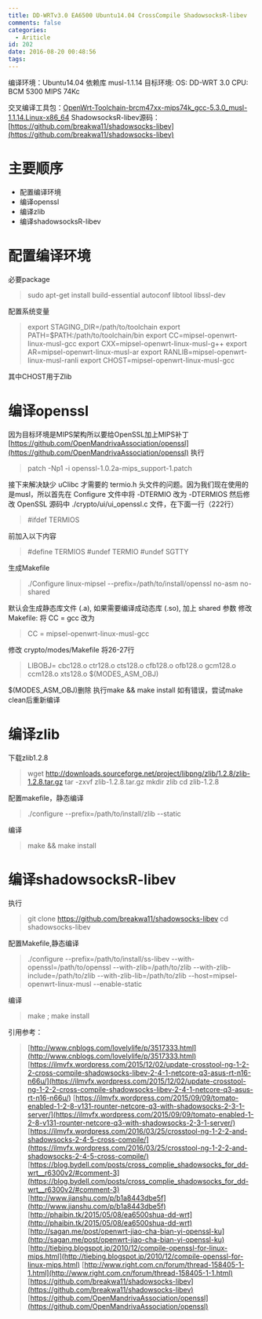 ```yaml
---
title: DD-WRTv3.0 EA6500 Ubuntu14.04 CrossCompile ShadowsocksR-libev
comments: false
categories:
  - Ariticle
id: 202
date: 2016-08-20 00:48:56
tags:
---
```


编译环境：Ubuntu14.04
依赖库
musl-1.1.14
目标环境:
OS:
DD-WRT 3.0
CPU:
BCM 5300
MIPS 74Kc

交叉编译工具包：[OpenWrt-Toolchain-brcm47xx-mips74k_gcc-5.3.0_musl-1.1.14.Linux-x86_64](https://downloads.openwrt.org/snapshots/trunk/brcm47xx/mips74k/)
ShadowsocksR-libev源码：[https://github.com/breakwa11/shadowsocks-libev](https://github.com/breakwa11/shadowsocks-libev)

# 主要顺序

- 配置编译环境
- 编译openssl
- 编译zlib
- 编译shadowsocksR-libev

# 配置编译环境

必要package
> sudo apt-get install build-essential autoconf libtool libssl-dev

配置系统变量

> export STAGING_DIR=/path/to/toolchain
> export PATH=$PATH:/path/to/toolchain/bin
> export CC=mipsel-openwrt-linux-musl-gcc
> export CXX=mipsel-openwrt-linux-musl-g++
> export AR=mipsel-openwrt-linux-musl-ar
> export RANLIB=mipsel-openwrt-linux-musl-ranli 
> export CHOST=mipsel-openwrt-linux-musl-gcc

其中CHOST用于Zlib

# 编译openssl

因为目标环境是MIPS架构所以要给OpenSSL加上MIPS补丁
[https://github.com/OpenMandrivaAssociation/openssl](https://github.com/OpenMandrivaAssociation/openssl)
执行
> patch -Np1 -i openssl-1.0.2a-mips_support-1.patch

接下来解决缺少 uClibc 才需要的 termio.h 头文件的问题。因为我们现在使用的是musl，所以首先在 Configure 文件中将 -DTERMIO 改为 -DTERMIOS
然后修改 OpenSSL 源码中 ./crypto/ui/ui_openssl.c 文件，在下面一行（222行）
> #ifdef TERMIOS

前加入以下内容

> \#define TERMIOS
> \#undef TERMIO
> \#undef SGTTY

生成Makefile

> ./Configure linux-mipsel --prefix=/path/to/install/openssl no-asm no-shared

默认会生成静态库文件 (.a), 如果需要编译成动态库 (.so), 加上 shared 参数
修改 Makefile:
将 CC = gcc 改为

> CC = mipsel-openwrt-linux-musl-gcc

修改 crypto/modes/Makefile
将26-27行

> LIBOBJ= cbc128.o ctr128.o cts128.o cfb128.o ofb128.o gcm128.o
> ccm128.o xts128.o $(MODES_ASM_OBJ)

$(MODES_ASM_OBJ)删除
执行make &amp;&amp; make install
如有错误，尝试make clean后重新编译

# 编译zlib

下载zlib1.2.8

> wget http://downloads.sourceforge.net/project/libpng/zlib/1.2.8/zlib-1.2.8.tar.gz
> tar -zxvf zlib-1.2.8.tar.gz
> mkdir zlib
> cd zlib-1.2.8

配置makefile，静态编译

> ./configure --prefix=/path/to/install/zlib --static

编译

> make &amp;&amp; make install

# 编译shadowsocksR-libev

执行

> git clone https://github.com/breakwa11/shadowsocks-libev
> cd shadowsocks-libev

配置Makefile,静态编译

> ./configure --prefix=/path/to/install/ss-libev --with-openssl=/path/to/openssl --with-zlib=/path/to/zlib --with-zlib-include=/path/to/zlib --with-zlib-lib=/path/to/zlib --host=mipsel-openwrt-linux-musl --enable-static

编译

> make ; make install

引用参考：
> [http://www.cnblogs.com/lovelylife/p/3517333.html](http://www.cnblogs.com/lovelylife/p/3517333.html)
> [https://ilmvfx.wordpress.com/2015/12/02/update-crosstool-ng-1-2-2-cross-compile-shadowsocks-libev-2-4-1-netcore-q3-asus-rt-n16-n66u/](https://ilmvfx.wordpress.com/2015/12/02/update-crosstool-ng-1-2-2-cross-compile-shadowsocks-libev-2-4-1-netcore-q3-asus-rt-n16-n66u/)
> [https://ilmvfx.wordpress.com/2015/09/09/tomato-enabled-1-2-8-v131-rounter-netcore-q3-with-shadowsocks-2-3-1-server/](https://ilmvfx.wordpress.com/2015/09/09/tomato-enabled-1-2-8-v131-rounter-netcore-q3-with-shadowsocks-2-3-1-server/)
> [https://ilmvfx.wordpress.com/2016/03/25/crosstool-ng-1-2-2-and-shadowsocks-2-4-5-cross-compile/](https://ilmvfx.wordpress.com/2016/03/25/crosstool-ng-1-2-2-and-shadowsocks-2-4-5-cross-compile/)
> [https://blog.bydell.com/posts/cross_complie_shadowsocks_for_dd-wrt__r6300v2/#comment-3](https://blog.bydell.com/posts/cross_complie_shadowsocks_for_dd-wrt__r6300v2/#comment-3)
> [http://www.jianshu.com/p/b1a8443dbe5f](http://www.jianshu.com/p/b1a8443dbe5f)
> [http://phaibin.tk/2015/05/08/ea6500shua-dd-wrt](http://phaibin.tk/2015/05/08/ea6500shua-dd-wrt)
> [http://sagan.me/post/openwrt-jiao-cha-bian-yi-openssl-ku](http://sagan.me/post/openwrt-jiao-cha-bian-yi-openssl-ku)
> [http://tiebing.blogspot.jp/2010/12/compile-openssl-for-linux-mips.html](http://tiebing.blogspot.jp/2010/12/compile-openssl-for-linux-mips.html)
> [http://www.right.com.cn/forum/thread-158405-1-1.html](http://www.right.com.cn/forum/thread-158405-1-1.html)
> [https://github.com/breakwa11/shadowsocks-libev](https://github.com/breakwa11/shadowsocks-libev)
> [https://github.com/OpenMandrivaAssociation/openssl](https://github.com/OpenMandrivaAssociation/openssl)